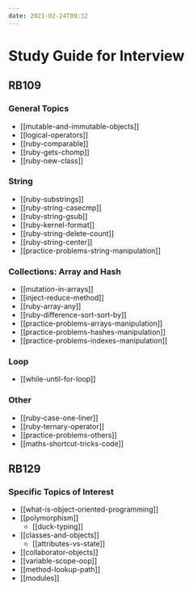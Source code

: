 ```yaml
---
date: 2021-02-24T09:12
---
```


# Study Guide for Interview

## RB109

### General Topics

- [[mutable-and-immutable-objects]]
- [[logical-operators]]
- [[ruby-comparable]]
- [[ruby-gets-chomp]]
- [[ruby-new-class]]

### String

- [[ruby-substrings]]
- [[ruby-string-casecmp]]
- [[ruby-string-gsub]]
- [[ruby-kernel-format]]
- [[ruby-string-delete-count]]
- [[ruby-string-center]]
- [[practice-problems-string-manipulation]]

### Collections: Array and Hash

- [[mutation-in-arrays]]
- [[inject-reduce-method]]
- [[ruby-array-any]]
- [[ruby-difference-sort-sort-by]]
- [[practice-problems-arrays-manipulation]]
- [[practice-problems-hashes-manipulation]]
- [[practice-problems-indexes-manipulation]]

### Loop

- [[while-until-for-loop]]

### Other

- [[ruby-case-one-liner]]
- [[ruby-ternary-operator]]
- [[practice-problems-others]]
- [[maths-shortcut-tricks-code]]

## RB129

### Specific Topics of Interest

- [[what-is-object-oriented-programming]]
- [[polymorphism]]
  - [[duck-typing]]
- [[classes-and-objects]]
  - [[attributes-vs-state]]
- [[collaborator-objects]]
- [[variable-scope-oop]]
- [[method-lookup-path]]
- [[modules]]
